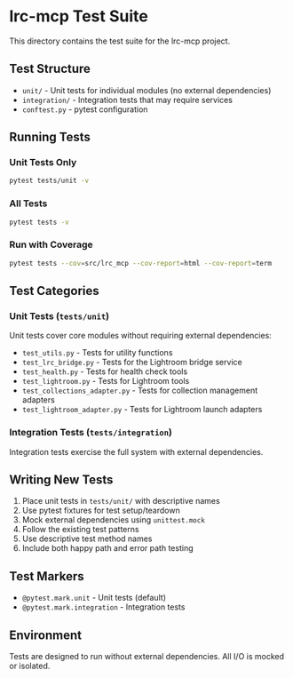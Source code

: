 # lrc-mcp Test Suite

This directory contains the test suite for the lrc-mcp project.

## Test Structure

- `unit/` - Unit tests for individual modules (no external dependencies)
- `integration/` - Integration tests that may require services
- `conftest.py` - pytest configuration

## Running Tests

### Unit Tests Only

```bash
pytest tests/unit -v
```

### All Tests

```bash
pytest tests -v
```

### Run with Coverage

```bash
pytest tests --cov=src/lrc_mcp --cov-report=html --cov-report=term
```

## Test Categories

### Unit Tests (`tests/unit`)

Unit tests cover core modules without requiring external dependencies:
- `test_utils.py` - Tests for utility functions
- `test_lrc_bridge.py` - Tests for the Lightroom bridge service
- `test_health.py` - Tests for health check tools
- `test_lightroom.py` - Tests for Lightroom tools
- `test_collections_adapter.py` - Tests for collection management adapters
- `test_lightroom_adapter.py` - Tests for Lightroom launch adapters

### Integration Tests (`tests/integration`)

Integration tests exercise the full system with external dependencies.

## Writing New Tests

1. Place unit tests in `tests/unit/` with descriptive names
2. Use pytest fixtures for test setup/teardown
3. Mock external dependencies using `unittest.mock`
4. Follow the existing test patterns
5. Use descriptive test method names
6. Include both happy path and error path testing

## Test Markers

- `@pytest.mark.unit` - Unit tests (default)
- `@pytest.mark.integration` - Integration tests

## Environment

Tests are designed to run without external dependencies. All I/O is mocked or isolated.
